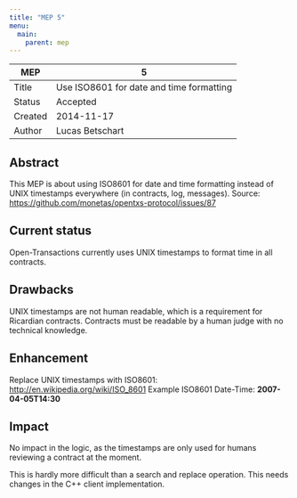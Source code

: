```yaml
---
title: "MEP 5"
menu:
  main:
    parent: mep
---
```


MEP | 5
--- | ---
Title | Use ISO8601 for date and time formatting
Status | Accepted
Created | 2014-11-17
Author | Lucas Betschart

## Abstract

This MEP is about using ISO8601 for date and time formatting instead of UNIX
timestamps everywhere (in contracts, log, messages).
Source: https://github.com/monetas/opentxs-protocol/issues/87

## Current status

Open-Transactions currently uses UNIX timestamps to format time in all
contracts.

## Drawbacks

UNIX timestamps are not human readable, which is a requirement for Ricardian
contracts. Contracts must be readable by a human judge with no technical
knowledge.

## Enhancement

Replace UNIX timestamps with ISO8601: http://en.wikipedia.org/wiki/ISO_8601
Example ISO8601 Date-Time: **2007-04-05T14:30**

## Impact

No impact in the logic, as the timestamps are only used for humans reviewing a
contract at the moment.

This is hardly more difficult than a search and replace operation.
This needs changes in the C++ client implementation.
